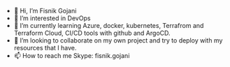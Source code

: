 - 👋 Hi, I’m Fisnik Gojani
- 👀 I’m interested in DevOps
- 🌱 I’m currently learning Azure, docker, kubernetes, Terrafrom and Terraform Cloud, CI/CD tools with github and ArgoCD.
- 💞️ I’m looking to collaborate on my own project and try to deploy with my resources that I have.
- 📫 How to reach me Skype: fisnik.gojani

<!---
fisnikgojani007/fisnikgojani007 is a ✨ special ✨ repository because its `README.md` (this file) appears on your GitHub profile.
You can click the Preview link to take a look at your changes.
--->
